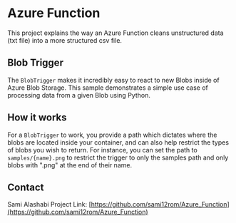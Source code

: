 # Azure Function
This project explains the way an Azure Function cleans unstructured data (txt file) into a more structured csv file.

## Blob Trigger
The `BlobTrigger` makes it incredibly easy to react to new Blobs inside of Azure Blob Storage. This sample demonstrates a simple use case of processing data from a given Blob using Python.

## How it works

For a `BlobTrigger` to work, you provide a path which dictates where the blobs are located inside your container, and can also help restrict the types of blobs you wish to return. For instance, you can set the path to `samples/{name}.png` to restrict the trigger to only the samples path and only blobs with ".png" at the end of their name.


<!-- CONTACT -->
## Contact

Sami Alashabi
Project Link: [https://github.com/sami12rom/Azure_Function](https://github.com/sami12rom/Azure_Function)

